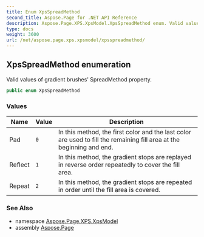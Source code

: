 ```yaml
---
title: Enum XpsSpreadMethod
second_title: Aspose.Page for .NET API Reference
description: Aspose.Page.XPS.XpsModel.XpsSpreadMethod enum. Valid values of gradient brushes SpreadMethod property
type: docs
weight: 3600
url: /net/aspose.page.xps.xpsmodel/xpsspreadmethod/
---
```

## XpsSpreadMethod enumeration

Valid values of gradient brushes' SpreadMethod property.

```csharp
public enum XpsSpreadMethod
```

### Values

| Name | Value | Description |
| --- | --- | --- |
| Pad | `0` | In this method, the first color and the last color are used to fill the remaining fill area at the beginning and end. |
| Reflect | `1` | In this method, the gradient stops are replayed in reverse order repeatedly to cover the fill area. |
| Repeat | `2` | In this method, the gradient stops are repeated in order until the fill area is covered. |

### See Also

* namespace [Aspose.Page.XPS.XpsModel](../../aspose.page.xps.xpsmodel/)
* assembly [Aspose.Page](../../)


